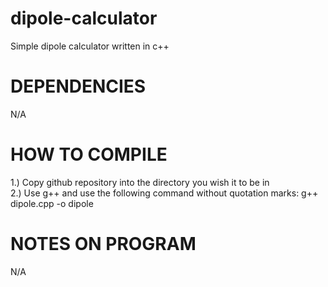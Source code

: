 # dipole-calculator
Simple dipole calculator written in c++

#  DEPENDENCIES
N/A

# HOW TO COMPILE
1.) Copy github repository into the directory you wish it to be in <br>
2.) Use g++ and use the following command without quotation marks:
  g++ dipole.cpp -o dipole

# NOTES ON PROGRAM
N/A
